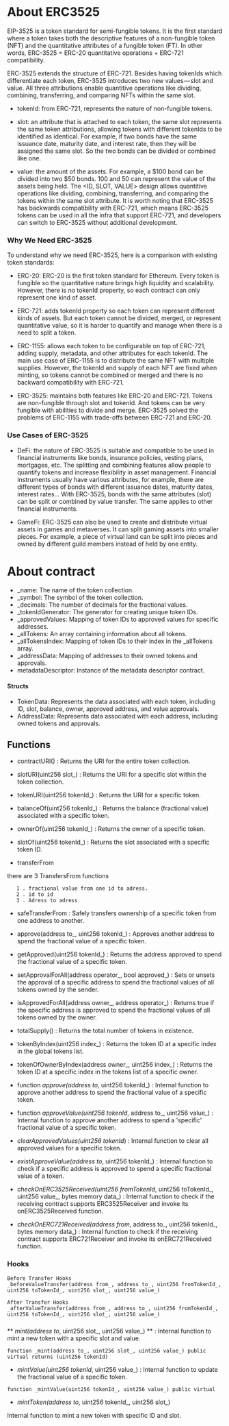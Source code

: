 # About ERC3525

EIP-3525 is a token standard for semi-fungible tokens. It is the first standard where a token takes both the descriptive features of a non-fungible token (NFT) and the quantitative attributes of a fungible token (FT). In other words, ERC-3525 = ERC-20 quantitative operations + ERC-721 compatibility.

ERC-3525 extends the structure of ERC-721. Besides having tokenIds which differentiate each token, ERC-3525 introduces two new values — slot and value. All three attributions enable quantitive operations like dividing, combining, transferring, and comparing NFTs within the same slot.

* tokenId: from ERC-721, represents the nature of non-fungible tokens.

* slot: an attribute that is attached to each token, the same slot represents the same token attributions, allowing tokens with different tokenIds to be identified as identical. For example, if two bonds have the same issuance date, maturity date, and interest rate, then they will be assigned the same slot. So the two bonds can be divided or combined like one.

* value: the amount of the assets. For example, a $100 bond can be divided into two $50 bonds. 100 and 50 can represent the value of the assets being held.
The <ID, SLOT, VALUE> design allows quantitive operations like dividing, combining, transferring, and comparing the tokens within the same slot attribute. It is worth noting that ERC-3525 has backwards compatibility with ERC-721, which means ERC-3525 tokens can be used in all the infra that support ERC-721, and developers can switch to ERC-3525 without additional development.



### Why We Need ERC-3525
To understand why we need ERC-3525, here is a comparison with existing token standards:

* ERC-20: ERC-20 is the first token standard for Ethereum. Every token is fungible so the quantitative nature brings high liquidity and scalability. However, there is no tokenId property, so each contract can only represent one kind of asset.

* ERC-721: adds tokenId property so each token can represent different kinds of assets. But each token cannot be divided, merged, or represent quantitative value, so it is harder to quantify and manage when there is a need to split a token.

* ERC-1155: allows each token to be configurable on top of ERC-721, adding supply, metadata, and other attributes for each tokenId. The main use case of ERC-1155 is to distribute the same NFT with multiple supplies. However, the tokenId and supply of each NFT are fixed when minting, so tokens cannot be combined or merged and there is no backward compatibility with ERC-721.

* ERC-3525: maintains both features like ERC-20 and ERC-721. Tokens are non-fungible through slot and tokenId. And tokens can be very fungible with abilities to divide and merge. ERC-3525 solved the problems of ERC-1155 with trade-offs between ERC-721 and ERC-20.

  

### Use Cases of ERC-3525

* DeFi: the nature of ERC-3525 is suitable and compatible to be used in financial instruments like bonds, insurance policies, vesting plans, mortgages, etc. The splitting and combining features allow people to quantify tokens and increase flexibility in asset management. Financial instruments usually have various attributes, for example, there are different types of bonds with different issuance dates, maturity dates, interest rates… With ERC-3525, bonds with the same attributes (slot) can be split or combined by value transfer. The same applies to other financial instruments.
  
* GameFi: ERC-3525 can also be used to create and distribute virtual assets in games and metaverses. It can split gaming assets into smaller pieces. For example, a piece of virtual land can be split into pieces and owned by different guild members instead of held by one entity.




# About contract

* _name: The name of the token collection.
* _symbol: The symbol of the token collection.
* _decimals: The number of decimals for the fractional values.
* _tokenIdGenerator: The generator for creating unique token IDs.
* _approvedValues: Mapping of token IDs to approved values for specific addresses.
* _allTokens: An array containing information about all tokens.
* _allTokensIndex: Mapping of token IDs to their index in the _allTokens array.
* _addressData: Mapping of addresses to their owned tokens and approvals.
* metadataDescriptor: Instance of the metadata descriptor contract.

  

#### Structs

* TokenData: Represents the data associated with each token, including ID, slot, balance, owner, approved address, and value approvals.
* AddressData: Represents data associated with each address, including owned tokens and approvals.




## Functions


* contractURI() : Returns the URI for the entire token collection.


* slotURI(uint256 slot_) : Returns the URI for a specific slot within the token collection.


* tokenURI(uint256 tokenId_)  : Returns the URI for a specific token.


* balanceOf(uint256 tokenId_) : Returns the balance (fractional value) associated with a specific token.


* ownerOf(uint256 tokenId_)  : Returns the owner of a specific token.


* slotOf(uint256 tokenId_) : Returns the slot associated with a specific token ID.


* transferFrom

 there are 3 TransfersFrom functions 
 
       1 . fractional value from one id to adress.
       2 . id to id
       3 . Adress to adress



* safeTransferFrom : Safely transfers ownership of a specific token from one address to another.



* approve(address to_, uint256 tokenId_) : Approves another address to spend the fractional value of a specific token.



* getApproved(uint256 tokenId_)  : Returns the address approved to spend the fractional value of a specific token.



* setApprovalForAll(address operator_, bool approved_) : Sets or unsets the approval of a specific address to spend the fractional values of all tokens owned by the sender.



* isApprovedForAll(address owner_, address operator_) : Returns true if the specific address is approved to spend the fractional values of all tokens owned by the owner.



* totalSupply()  : Returns the total number of tokens in existence.



* tokenByIndex(uint256 index_) : Returns the token ID at a specific index in the global tokens list.



* tokenOfOwnerByIndex(address owner_, uint256 index_) : Returns the token ID at a specific index in the tokens list of a specific owner.





* function _approve(address to_, uint256 tokenId_)  : Internal function to approve another address to spend the fractional value of a specific token. 


* function _approveValue(uint256 tokenId_, address to_, uint256 value_) : Internal function to approve another address to spend a 'specific' fractional value of a specific token.

  
* _clearApprovedValues(uint256 tokenId_) : Internal function to clear all approved values for a specific token.



* _existApproveValue(address to_, uint256 tokenId_) : Internal function to check if a specific address is approved to spend a specific fractional value of a token.


* _checkOnERC3525Received(uint256 fromTokenId_, uint256 toTokenId_, uint256 value_, bytes memory data_) : Internal function to check if the receiving contract supports ERC3525Receiver and invoke its onERC3525Received function.



* _checkOnERC721Received(address from_, address to_, uint256 tokenId_, bytes memory data_) : Internal function to check if the receiving contract supports ERC721Receiver and invoke its onERC721Received function.




### Hooks

    Before Transfer Hooks
    _beforeValueTransfer(address from_, address to_, uint256 fromTokenId_, uint256 toTokenId_, uint256 slot_, uint256 value_)
    
    After Transfer Hooks
    _afterValueTransfer(address from_, address to_, uint256 fromTokenId_, uint256 toTokenId_, uint256 slot_, uint256 value_)








###




** _mint(address to_, uint256 slot_, uint256 value_) ** :  Internal function to mint a new token with a specific slot and value.

~~~
function _mint(address to_, uint256 slot_, uint256 value_) public virtual returns (uint256 tokenId)
~~~



- _mintValue(uint256 tokenId_, uint256 value_) : Internal function to update the fractional value of a specific token.


~~~
function _mintValue(uint256 tokenId_, uint256 value_) public virtual
~~~



- _mintToken(address to_, uint256 tokenId_, uint256 slot_)
  
Internal function to mint a new token with specific ID and slot.
